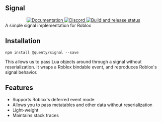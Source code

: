 ## Signal
<div align="center">
  <a href="http://quenty.github.io/api/">
    <img src="https://img.shields.io/badge/docs-website-green.svg" alt="Documentation" />
  </a>
  <a href="https://discord.gg/mhtGUS8">
    <img src="https://img.shields.io/badge/discord-nevermore-blue.svg" alt="Discord" />
  </a>
  <a href="https://github.com/Quenty/NevermoreEngine/actions">
    <img src="https://github.com/Quenty/NevermoreEngine/actions/workflows/build.yml/badge.svg" alt="Build and release status" />
  </a>
</div>
A simple signal implementation for Roblox

## Installation
```
npm install @quenty/signal --save
```

This allows us to pass Lua objects around through a signal without reserialization. It wraps a Roblox bindable event, and reproduces Roblox's signal behavior.

## Features

* Supports Roblox's deferred event mode
* Allows you to pass metatables and other data without reserialization
* Light-weight
* Maintains stack traces
